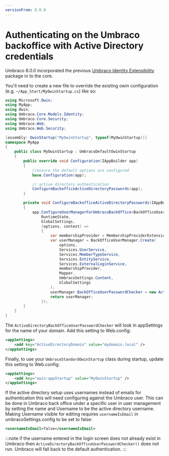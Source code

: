 ```yaml
---
versionFrom: 8.0.0
---
```


# Authenticating on the Umbraco backoffice with Active Directory credentials

Umbraco 8.0.0 incorporated the previous [Umbraco Identity Extensibility](https://github.com/umbraco/UmbracoIdentityExtensions) package in to the core.

You'll need to create a new file to override the existing owin configuration (e.g. `~/App_Start/MyOwinStartup.cs`) like so:

```C#
using Microsoft.Owin;
using MyApp;
using Owin;
using Umbraco.Core.Models.Identity;
using Umbraco.Core.Security;
using Umbraco.Web;
using Umbraco.Web.Security;

[assembly: OwinStartup("MyOwinStartup", typeof(MyOwinStartup))]
namespace MyApp
{
	public class MyOwinStartup : UmbracoDefaultOwinStartup
	{
		public override void Configuration(IAppBuilder app)
		{
			//ensure the default options are configured
			base.Configuration(app);

			// active directory authentication
			ConfigureBackofficeActiveDirectoryPasswords(app);
		}

		private void ConfigureBackofficeActiveDirectoryPasswords(IAppBuilder app)
		{
			app.ConfigureUserManagerForUmbracoBackOffice<BackOfficeUserManager, BackOfficeIdentityUser>(
				RuntimeState,
				GlobalSettings,
				(options, context) =>
				{			
					var membershipProvider = MembershipProviderExtensions.GetUsersMembershipProvider().AsUmbracoMembershipProvider();
					var userManager = BackOfficeUserManager.Create(
						options,
						Services.UserService,
						Services.MemberTypeService,
						Services.EntityService,
						Services.ExternalLoginService,
						membershipProvider,
                        Mapper,
						UmbracoSettings.Content,
						GlobalSettings
					);
					userManager.BackOfficeUserPasswordChecker = new ActiveDirectoryBackOfficeUserPasswordChecker();
					return userManager;
				});
		}
	}
}
```

The `ActiveDirectoryBackOfficeUserPasswordChecker` will look in appSettings for the name of your domain. Add this setting to Web.config:

```xml
<appSettings>
    <add key="ActiveDirectoryDomain" value="mydomain.local" />
</appSettings>
```

Finally, to use your `UmbracoStandardOwinStartup` class during startup, update this setting to Web.config:

```xml
<appSettings>
    <add key="owin:appStartup" value="MyOwinStartup" />
</appSettings>
```

If the active directory setup uses usernames instead of emails for authentication this will need configuring against the Umbraco user. This can be done in Umbraco back office under a specific user in user management by setting the name and Username to be the active directory username. Making Username visible for editing requires `usernameIsEmail` in umbracoSettings.config to be set to false:

```xml
<usernameIsEmail>false</usernameIsEmail>
```

:::note
if the username entered in the login screen does not already exist in Umbraco then `ActiveDirectoryBackOfficeUserPasswordChecker()` does not run.  Umbraco will fall back to the default authentication.
:::
